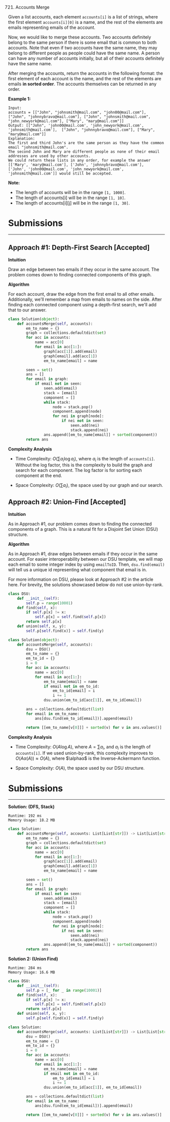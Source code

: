 721. Accounts Merge

Given a list accounts, each element `accounts[i]` is a list of strings, where the first element `accounts[i][0]` is a name, and the rest of the elements are emails representing emails of the account.

Now, we would like to merge these accounts. Two accounts definitely belong to the same person if there is some email that is common to both accounts. Note that even if two accounts have the same name, they may belong to different people as people could have the same name. A person can have any number of accounts initially, but all of their accounts definitely have the same name.

After merging the accounts, return the accounts in the following format: the first element of each account is the name, and the rest of the elements are emails **in sorted order**. The accounts themselves can be returned in any order.

**Example 1:**
```
Input: 
accounts = [["John", "johnsmith@mail.com", "john00@mail.com"], ["John", "johnnybravo@mail.com"], ["John", "johnsmith@mail.com", "john_newyork@mail.com"], ["Mary", "mary@mail.com"]]
Output: [["John", 'john00@mail.com', 'john_newyork@mail.com', 'johnsmith@mail.com'],  ["John", "johnnybravo@mail.com"], ["Mary", "mary@mail.com"]]
Explanation: 
The first and third John's are the same person as they have the common email "johnsmith@mail.com".
The second John and Mary are different people as none of their email addresses are used by other accounts.
We could return these lists in any order, for example the answer [['Mary', 'mary@mail.com'], ['John', 'johnnybravo@mail.com'], 
['John', 'john00@mail.com', 'john_newyork@mail.com', 'johnsmith@mail.com']] would still be accepted.
```

**Note:**

* The length of accounts will be in the range `[1, 1000]`.
* The length of accounts[i] will be in the range `[1, 10]`.
* The length of accounts[i][j] will be in the range `[1, 30]`.

# Submissions
---
## Approach #1: Depth-First Search [Accepted]
**Intuition**

Draw an edge between two emails if they occur in the same account. The problem comes down to finding connected components of this graph.

**Algorithm**

For each account, draw the edge from the first email to all other emails. Additionally, we'll remember a map from emails to names on the side. After finding each connected component using a depth-first search, we'll add that to our answer.

```python
class Solution(object):
    def accountsMerge(self, accounts):
        em_to_name = {}
        graph = collections.defaultdict(set)
        for acc in accounts:
            name = acc[0]
            for email in acc[1:]:
                graph[acc[1]].add(email)
                graph[email].add(acc[1])
                em_to_name[email] = name

        seen = set()
        ans = []
        for email in graph:
            if email not in seen:
                seen.add(email)
                stack = [email]
                component = []
                while stack:
                    node = stack.pop()
                    component.append(node)
                    for nei in graph[node]:
                        if nei not in seen:
                            seen.add(nei)
                            stack.append(nei)
                ans.append([em_to_name[email]] + sorted(component))
        return ans
```

**Complexity Analysis**

* Time Complexity: $O(\sum a_i \log a_i)$, where $a_i$ is the length of `accounts[i]`. Without the log factor, this is the complexity to build the graph and search for each component. The log factor is for sorting each component at the end.

* Space Complexity: $O(\sum a_i)$, the space used by our graph and our search.

## Approach #2: Union-Find [Accepted]
**Intuition**

As in Approach #1, our problem comes down to finding the connected components of a graph. This is a natural fit for a Disjoint Set Union (DSU) structure.

**Algorithm**

As in Approach #1, draw edges between emails if they occur in the same account. For easier interoperability between our DSU template, we will map each email to some integer index by using `emailToID`. Then, `dsu.find(email)` will tell us a unique id representing what component that email is in.

For more information on DSU, please look at Approach #2 in the article here. For brevity, the solutions showcased below do not use union-by-rank.

```python
class DSU:
    def __init__(self):
        self.p = range(10001)
    def find(self, x):
        if self.p[x] != x:
            self.p[x] = self.find(self.p[x])
        return self.p[x]
    def union(self, x, y):
        self.p[self.find(x)] = self.find(y)

class Solution(object):
    def accountsMerge(self, accounts):
        dsu = DSU()
        em_to_name = {}
        em_to_id = {}
        i = 0
        for acc in accounts:
            name = acc[0]
            for email in acc[1:]:
                em_to_name[email] = name
                if email not in em_to_id:
                    em_to_id[email] = i
                    i += 1
                dsu.union(em_to_id[acc[1]], em_to_id[email])

        ans = collections.defaultdict(list)
        for email in em_to_name:
            ans[dsu.find(em_to_id[email])].append(email)

        return [[em_to_name[v[0]]] + sorted(v) for v in ans.values()]
```

**Complexity Analysis**

* Time Complexity: $O(A \log A)$, where $A = \sum a_i$, and $a_i$ is the length of `accounts[i]`. If we used union-by-rank, this complexity improves to $O(A \alpha(A)) \approx O(A)$, where $\alphaα$ is the Inverse-Ackermann function.

* Space Complexity: $O(A)$, the space used by our DSU structure.

# Submissions
---
**Solution: (DFS, Stack)**
```
Runtime: 192 ms
Memory Usage: 18.2 MB
```
```python
class Solution:
    def accountsMerge(self, accounts: List[List[str]]) -> List[List[str]]:
        em_to_name = {}
        graph = collections.defaultdict(set)
        for acc in accounts:
            name = acc[0]
            for email in acc[1:]:
                graph[acc[1]].add(email)
                graph[email].add(acc[1])
                em_to_name[email] = name

        seen = set()
        ans = []
        for email in graph:
            if email not in seen:
                seen.add(email)
                stack = [email]
                component = []
                while stack:
                    node = stack.pop()
                    component.append(node)
                    for nei in graph[node]:
                        if nei not in seen:
                            seen.add(nei)
                            stack.append(nei)
                ans.append([em_to_name[email]] + sorted(component))
        return ans
```

**Solution 2: (Union Find)**
```
Runtime: 284 ms
Memory Usage: 16.6 MB
```
```python
class DSU:
    def __init__(self):
        self.p = [_ for _ in range(10001)]
    def find(self, x):
        if self.p[x] != x:
            self.p[x] = self.find(self.p[x])
        return self.p[x]
    def union(self, x, y):
        self.p[self.find(x)] = self.find(y)

class Solution:
    def accountsMerge(self, accounts: List[List[str]]) -> List[List[str]]:
        dsu = DSU()
        em_to_name = {}
        em_to_id = {}
        i = 0
        for acc in accounts:
            name = acc[0]
            for email in acc[1:]:
                em_to_name[email] = name
                if email not in em_to_id:
                    em_to_id[email] = i
                    i += 1
                dsu.union(em_to_id[acc[1]], em_to_id[email])

        ans = collections.defaultdict(list)
        for email in em_to_name:
            ans[dsu.find(em_to_id[email])].append(email)

        return [[em_to_name[v[0]]] + sorted(v) for v in ans.values()]
        
```
